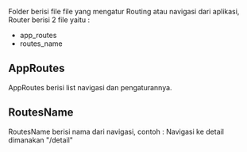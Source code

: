 Folder berisi file file yang mengatur Routing atau navigasi dari aplikasi, Router berisi 2 file yaitu :
- app_routes
- routes_name

## AppRoutes
AppRoutes berisi list navigasi dan pengaturannya.

## RoutesName
RoutesName berisi nama dari navigasi, contoh :
Navigasi ke detail dimanakan "/detail"